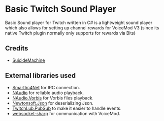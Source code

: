 ﻿Basic Twitch Sound Player
=====================
Basic Sound player for Twitch written in C# is a lightweight sound player which also allows for setting up channel rewards for VoiceMod V3 (since its native Twitch plugin normally only supports for rewards via Bits)

Credits
-------
  * [SuicideMachine](http://twitch.tv/suimachine)
  
External libraries used
-------
  * [SmartIrc4Net](https://github.com/meebey/SmartIrc4net) for IRC connection.
  * [NAudio](https://github.com/naudio/NAudio) for reliable audio playback.
  * [NAudio.Vorbis](https://github.com/naudio/Vorbis) for Vorbis files playback.
  * [Newtonsoft.Json](https://www.newtonsoft.com/json) for deserializing Json.
  * [TwitchLub.PubSub](https://github.com/TwitchLib/TwitchLib.PubSub) to make it easier to handle events.
  * [websocket-sharp](https://github.com/sta/websocket-sharp) for communication with VoiceMod.

